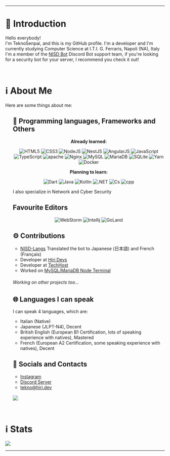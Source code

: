 ***
<h1>🎤 Introduction</h1>
<p>
   Hello everybody!
   <br>
   I'm TeknoSenpai, and this is my GitHub profile. I'm a developer and I'm currently studying Computer Science at I.T.I. G. Ferraris, Napoli (NA), Italy
   <br>
   I'm a member of the <a href="https://nisdbot.xyz" target="_blank">NISD Bot</a> Discord Bot support team, if you're looking for a security bot for your server, I recommend you check it out!
</p>
<br>
<h1>ℹ️ About Me</h1>
<p>Here are some things about me:</p>
<ul>
   <h2>🔧 Programming languages, Frameworks and Others</h2>
   <p align="center"><strong>Already learned:</strong></p>
   <p align="center">
      <img alt="HTML5" src="https://img.shields.io/badge/html5-000000.svg?&style=for-the-badge&logo=html5&logoColor=white"/>
      <img alt="CSS3" src="https://img.shields.io/badge/css3-000000.svg?&style=for-the-badge&logo=css3&logoColor=white"/>
      <img alt="NodeJS" src="https://img.shields.io/badge/node.js-000000.svg?&style=for-the-badge&logo=node.js&logoColor=white"/>
      <img alt="NestJS" src="https://img.shields.io/badge/nest.js-000000.svg?&style=for-the-badge&logo=nestjs&logoColor=white"/>
      <img alt="AngularJS" src="https://img.shields.io/badge/Angular.js-000000.svg?&style=for-the-badge&logo=angularjs&logoColor=white"/>
      <img alt="JavaScript" src="https://img.shields.io/badge/javascript-000000.svg?&style=for-the-badge&logo=javascript&logoColor=%23F7DF1E"/>
      <img alt="TypeScript" src="https://img.shields.io/badge/typescript-000000.svg?&style=for-the-badge&logo=typescript&logoColor=%448cab"/>
      <img alt="apache" src="https://img.shields.io/badge/apache-000000.svg?&style=for-the-badge&logo=apache&logoColor=white"/>
      <img alt="Nginx" src="https://img.shields.io/badge/nginx-000000.svg?&style=for-the-badge&logo=nginx&logoColor=white"/>
      <img alt="MySQL" src="https://img.shields.io/badge/mysql-000000.svg?&style=for-the-badge&logo=mysql&logoColor=white"/>
      <img alt="MariaDB" src="https://img.shields.io/badge/MariaDB-000000?style=for-the-badge&logo=mariadb&logoColor=white"/>
      <img alt="SQLite" src="https://img.shields.io/badge/sqlite-000000.svg?style=for-the-badge&logo=sqlite&logoColor=white"/>
      <img alt="Yarn" src="https://img.shields.io/badge/yarn-000000.svg?style=for-the-badge&logo=yarn&logoColor=white"/>
      <img alt="Docker" src="https://img.shields.io/badge/docker-000000.svg?style=for-the-badge&logo=docker&logoColor=white"/>
   </p>
   <p align="center"><strong>Planning to learn:</strong></p>
   <p align="center">
      <img alt="Dart" src="https://img.shields.io/badge/dart-000000.svg?&style=for-the-badge&logo=dart&logoColor=white"/>
      <img alt="Java" src="https://img.shields.io/badge/java-000000.svg?&style=for-the-badge&logo=java&logoColor=white"/>
      <img alt="Kotlin" src="https://img.shields.io/badge/kotlin-000000.svg?&style=for-the-badge&logo=kotlin&logoColor=white"/>
      <img alt=".NET" src="https://img.shields.io/badge/.NET-000000?style=for-the-badge&logo=.net&logoColor=white"/>
      <img alt="Cs" src="https://img.shields.io/badge/c%23-000000.svg?style=for-the-badge&logo=c-sharp&logoColor=white"/>
      <img alt="cpp" src="https://img.shields.io/badge/c++-000000?style=for-the-badge&logo=cplusplus&logoColor=white"/>
   </p>
   <p>I also specialize in Network and Cyber Security</p>

   
   <h2>Favourite Editors</h2>
   <p align="center">
      <img alt="WebStorm" src="https://img.shields.io/badge/webstorm-000000.svg?style=for-the-badge&logo=webstorm&logoColor=white"/>
      <img alt="Intellij" src="https://img.shields.io/badge/intelliJidea-000000.svg?style=for-the-badge&logo=intellij-idea&logoColor=white"/>
      <img alt="GoLand" src="https://img.shields.io/badge/gogand-000000.svg?style=for-the-badge&logo=goland&logoColor=white"/>
   </p>
   
   <h2>⚙️ Contributions</h2>
   <ul>
      <li>
         <a href="https://github.com/Polliog/NISD-Langs" target="_blank">NISD-Langs</a> Translated the bot to Japanese (日本語) and French (Français)
      </li>
      <li>
         Developer at <a href="https://hiri.dev" target="_blank">Hiri Devs</a>
      </li>
      <li>
         Developer at <a href="https://techhost.live" target="_blank">TechHost</a>
      </li>
      <li>
         Worked on <a href="https://github.com/TeknoSenpai/MySQL-MariaDB-Node-Terminal">MySQL/MariaDB Node Terminal</a>
      </li>
   </ul>
   <h6>Working on other projects too...</h6>

   <h2>🌐 Languages I can speak</h2>
   <p>
      I can speak 4 languages, which are:
   <ul>
      <li>
         Italian (Native)
      </li>
      <li>
         Japanese (JLPT-N4), Decent
      </li>
      <li>
         British English (European B1 Certification, lots of speaking experience with natives), Mastered
      </li>
      <li>
         French (European A2 Certification, some speaking experience with natives), Decent
      </li>
   </ul>
   </p>
   <h2>📱 Socials and Contacts</h2>
   <p>
   <ul>
      <li>
         <a href="https://instagram.com/teknosenpai" target="_blank">Instagram</a>
      </li>
      <li>
         <a href="https://discord.teknocraft.it" target="_blank">Discord Server</a>
      </li>
      <li>
         <a href="mailto:tekno@hiri.dev" target="_blank">tekno@hiri.dev</a>
      </li>
   </ul>
   <br>
   <img src="https://lanyard.cnrad.dev/api/836663939609657385">
   </p>
</ul>
<br>
<h1>ℹ️ Stats</h1>
<div>
   <a href="https://github.com/anuraghazra/github-readme-stats">
      <img align="center" src="https://github-readme-stats.vercel.app/api?username=teknosenpai&show_icons=true&theme=tokyonight&count_private=true" />
   </a>
</div>

***
